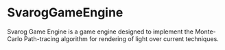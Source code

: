 # SvarogGameEngine
Svarog Game Engine is a game engine designed to implement the Monte-Carlo Path-tracing algorithm for rendering of light over current techniques. 
